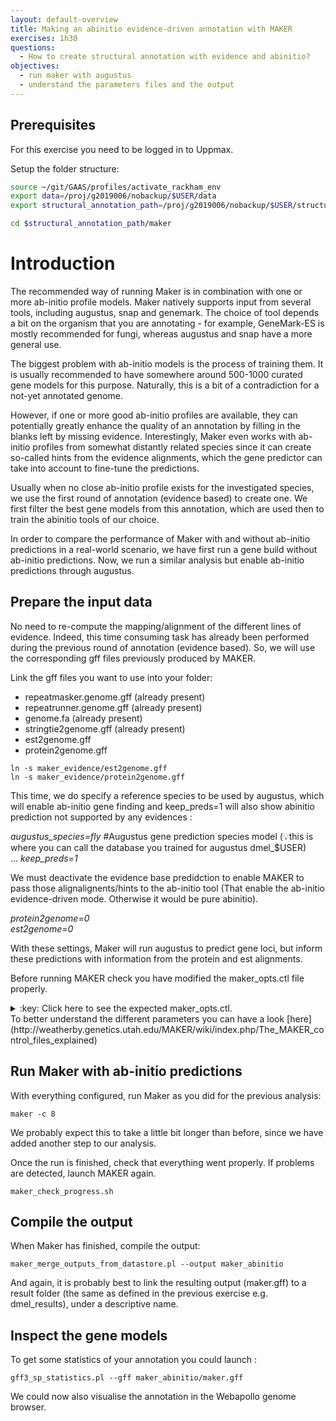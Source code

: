 ```yaml
---
layout: default-overview
title: Making an abinitio evidence-driven annotation with MAKER
exercises: 1h30
questions:
  - How to create structural annotation with evidence and abinitio?
objectives:
  - run maker with augustus
  - understand the parameters files and the output
---
```


## Prerequisites

For this exercise you need to be logged in to Uppmax.

Setup the folder structure:

```bash
source ~/git/GAAS/profiles/activate_rackham_env
export data=/proj/g2019006/nobackup/$USER/data
export structural_annotation_path=/proj/g2019006/nobackup/$USER/structural_annotation

cd $structural_annotation_path/maker
```

# Introduction

The recommended way of running Maker is in combination with one or more ab-initio profile models. Maker natively supports input from several tools, including augustus, snap and genemark. The choice of tool depends a bit on the organism that you are annotating - for example, GeneMark-ES is mostly recommended for fungi, whereas augustus and snap have a more general use.

The biggest problem with ab-initio models is the process of training them. It is usually recommended to have somewhere around 500-1000 curated gene models for this purpose. Naturally, this is a bit of a contradiction for a not-yet annotated genome.

However, if one or more good ab-initio profiles are available, they can potentially greatly enhance the quality of an annotation by filling in the blanks left by missing evidence. Interestingly, Maker even works with ab-initio profiles from somewhat distantly related species since it can create so-called hints from the evidence alignments, which the gene predictor can take into account to fine-tune the predictions.

Usually when no close ab-initio profile exists for the investigated species, we use the first round of annotation (evidence based) to create one. We first filter the best gene models from this annotation, which are used then to train the abinitio tools of our choice.

In order to compare the performance of Maker with and without ab-initio predictions in a real-world scenario, we have first run a gene build without ab-initio predictions. Now, we run a similar analysis but enable ab-initio predictions through augustus.

## Prepare the input data

No need to re-compute the mapping/alignment of the different lines of evidence. Indeed, this time consuming task has already been performed during the previous round of annotation (evidence based). So, we will use the corresponding gff files previously produced by MAKER.

Link the gff files you want to use into your folder:

 - repeatmasker.genome.gff (already present)
 - repeatrunner.genome.gff (already present)
 - genome.fa (already present)
 - stringtie2genome.gff (already present)
 - est2genome.gff
 - protein2genome.gff

```
ln -s maker_evidence/est2genome.gff
ln -s maker_evidence/protein2genome.gff
```

This time, we do specify a reference species to be used by augustus, which will enable ab-initio gene finding and keep_preds=1 will also show abinitio prediction not supported by any evidences :  

*augustus\_species=fly* #Augustus gene prediction species model  (:bulb:this is where you can call the database you trained for augustus dmel_$USER)   
...
*keep_preds=1*

We must deactivate the evidence base predidction to enable MAKER to pass those alignalignents/hints to the ab-initio tool (That enable the ab-initio evidence-driven mode. Otherwise it would be pure abinitio).  

<i>protein2genome=0</i>  
<i>est2genome=0</i>


With these settings, Maker will run augustus to predict gene loci, but inform these predictions with information from the protein and est alignments.

Before running MAKER check you have modified the maker_opts.ctl file properly.
<details>
<summary>:key: Click here to see the expected maker_opts.ctl.</summary>
{% highlight bash %}

\#-----Genome (these are always required)  
**genome=genome.fa** #genome sequence (fasta file or fasta embeded in GFF3 file)  
organism\_type=eukaryotic #eukaryotic or prokaryotic. Default is eukaryotic

...

\#-----EST Evidence (for best results provide a file for at least one)  
**est=** #set of ESTs or assembled mRNA-seq in fasta format  
altest= #EST/cDNA sequence file in fasta format from an alternate organism  
**est\_gff=stringtie2genome.genome.ok.gff,est2genome.gff** #aligned ESTs or mRNA-seq from an external GFF3 file  
altest\_gff= #aligned ESTs from a closly relate species in GFF3 format

...

\#-----Protein Homology Evidence (for best results provide a file for at least one)  
**protein=** #protein sequence file in fasta format (i.e. from mutiple oransisms)  
**protein\_gff=protein2genome.gff** #aligned protein homology evidence from an external GFF3 file

...

\#-----Repeat Masking (leave values blank to skip repeat masking)  
**model\_org=** #select a model organism for RepBase masking in RepeatMasker  
rmlib= #provide an organism specific repeat library in fasta format for RepeatMasker   
**repeat\_protein=** #provide a fasta file of transposable element proteins for RepeatRunner  
**rm\_gff=repeatmasker.genome.gff,repeatrunner.genome.gff** #pre-identified repeat elements from an external GFF3 file  
prok\_rm=0 #forces MAKER to repeatmask prokaryotes (no reason to change this), 1 = yes, 0 = no  
softmask=1 #use soft-masking rather than hard-masking in BLAST (i.e. seg and dust filtering)

...

\#-----Gene Prediction  
snaphmm= #SNAP HMM file  
gmhmm= #GeneMark HMM file  
**augustus\_species=fly** #Augustus gene prediction species model  
fgenesh\_par\_file= #FGENESH parameter file  
pred\_gff= #ab-initio predictions from an external GFF3 file  
model\_gff= #annotated gene models from an external GFF3 file (annotation pass-through)  
**est2genome=0** #infer gene predictions directly from ESTs, 1 = yes, 0 = no  
**protein2genome=0** #infer predictions from protein homology, 1 = yes, 0 = no  
trna=0 #find tRNAs with tRNAscan, 1 = yes, 0 = no  
snoscan\_rrna= #rRNA file to have Snoscan find snoRNAs  
unmask=0 #also run ab-initio prediction programs on unmasked sequence, 1 = yes, 0 = no

...
**keep_preds=1**
...


{% endhighlight %}
</details>  
To better understand the different parameters you can have a look [here](http://weatherby.genetics.utah.edu/MAKER/wiki/index.php/The_MAKER_control_files_explained)


## Run Maker with ab-initio predictions

With everything configured, run Maker as you did for the previous analysis:
```
maker -c 8
```
We probably expect this to take a little bit longer than before, since we have added another step to our analysis.

Once the run is finished, check that everything went properly. If problems are detected, launch MAKER again.  
```
maker_check_progress.sh
```

## Compile the output

When Maker has finished, compile the output:
```
maker_merge_outputs_from_datastore.pl --output maker_abinitio
```
And again, it is probably best to link the resulting output (maker.gff) to a result folder (the same as defined in the previous exercise e.g. dmel\_results), under a descriptive name.

## Inspect the gene models

To get some statistics of your annotation you could launch :
```
gff3_sp_statistics.pl --gff maker_abinitio/maker.gff
```

We could now also visualise the annotation in the Webapollo genome browser.
